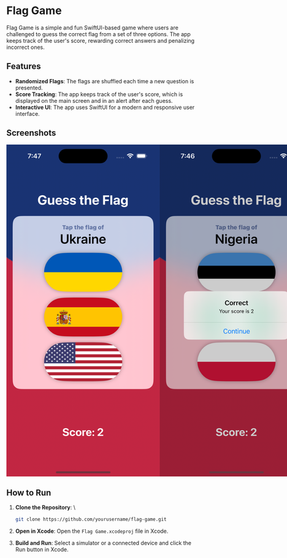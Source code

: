 # Flag Game

Flag Game is a simple and fun SwiftUI-based game where users are challenged to guess the correct flag from a set of three options. The app keeps track of the user's score, rewarding correct answers and penalizing incorrect ones.

## Features

- **Randomized Flags**: The flags are shuffled each time a new question is presented.
- **Score Tracking**: The app keeps track of the user's score, which is displayed on the main screen and in an alert after each guess.
- **Interactive UI**: The app uses SwiftUI for a modern and responsive user interface.

## Screenshots

<div style="display: flex; justify-content: space-around; align-items: center;">
    <img src="_screenshots/main_screen.png" alt="Main Screen" width="400px">
    <img src="_screenshots/alert.png" alt="Alert" width="400px">
</div>

## How to Run

1. **Clone the Repository**: \

    ```sh
    git clone https://github.com/yourusername/flag-game.git
    ```

2. **Open in Xcode**: Open the `Flag Game.xcodeproj` file in Xcode.
3. **Build and Run**: Select a simulator or a connected device and click the Run button in Xcode.
